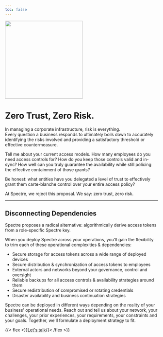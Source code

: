 ```yaml
---
toc: false
---
```


<img data-background="false" height="256" src="/images/enterprise-light.svg">

# Zero Trust, Zero Risk.

In managing a corporate infrastructure, risk is everything.  
Every question a business responds to ultimately boils down to accurately
identifying the risks involved and providing a satisfactory threshold or
effective countermeasure.

Tell me about your current access models. How many employees do you need access
controls for? How do you keep those controls valid and in-sync?
How well can you truly guarantee the availability while still policing the
effective containment of those grants?

Be honest: what entities have you delegated a level of trust to effectively
grant them carte-blanche control over your entire access policy?

At Spectre, we reject this proposal. We say: zero trust, zero risk.

<hr>

## Disconnecting Dependencies

Spectre proposes a radical alternative: algorithmically derive access tokens
from a role-specific Spectre key.

When you deploy Spectre across your operations, you'll gain the flexibility to
trim each of these operational complexities & dependencies:
- Secure storage for access tokens across a wide range of deployed devices
- Secure distribution & synchronization of access tokens to employees
- External actors and networks beyond your governance, control and oversight
- Reliable backups for all access controls & availability strategies around them
- Secure redistribution of compromised or rotating credentials
- Disaster availability and business continuation strategies

Spectre can be deployed in different ways depending on the reality of your
business' operational needs. Reach out and tell us about your network, your
challenges, your prior experiences, your requirements, your constraints and
your goals. Together, we'll formulate a deployment strategy to fit.

{{< flex >}}<a class="btn" href="mailto:enterprise@spectre.app">Let's talk</a>{{< /flex >}}